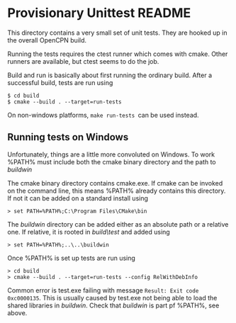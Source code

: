 Provisionary Unittest README
============================

This directory contains a very small set of unit tests. They are hooked up
in the overall OpenCPN build.

Running the tests requires the ctest runner which comes with cmake. Other
runners are available, but ctest seems to do the job.

Build and run is basically about first running the ordinary build. After a
successful build, tests are run using

    $ cd build
    $ cmake --build . --target=run-tests

On non-windows platforms, `make run-tests `can be used instead.

Running tests on Windows
-------------------------

Unfortunately, things are a little more convoluted on Windows. To work
%PATH% must include both the cmake binary directory and the path to
_buildwin_

The cmake binary directory contains cmake.exe. If cmake can be invoked
on the command line, this means %PATH% already contains this directory.
If not it can be added on a standard install using

    > set PATH=%PATH%;C:\Program Files\CMake\bin

The _buildwin_ directory can be added either as an absolute path or a
relative one. If relative, it is rooted in _build\test_ and added using

    > set PATH=%PATH%;..\..\buildwin

Once %PATH% is set up tests are run using

    > cd build
    > cmake --build . --target=run-tests --config RelWithDebInfo

Common error is test.exe failing with message `Result: Exit code 0xc0000135`.
This is usually caused by test.exe not being able to load the shared
libraries in _buildwin_. Check that _buildwin_ is part pf %PATH%, see above.
